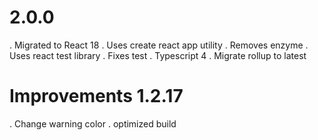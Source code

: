 # 2.0.0
. Migrated to React 18
. Uses create react app utility
. Removes enzyme
. Uses react test library
. Fixes test
. Typescript 4
. Migrate rollup to latest

# Improvements 1.2.17

. Change warning color
. optimized build
